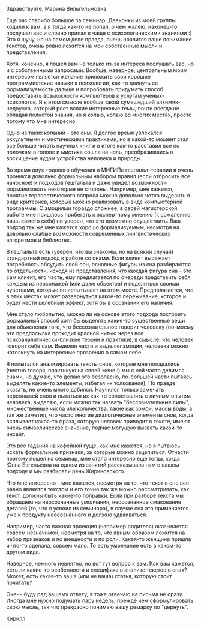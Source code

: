 Здравствуйте, Марина Вильгельмовна,

Еще раз спасибо большое за семинар. Девчонки из моей группы ходили к вам, а я тогда как-то не попал, о чем жалею, наконец-то послушал вас и словно припал к чаще с психологическими знаниями :) Это я шучу, но на самом деле правда, очень нравится ваше понимание текстов, очень ровно ложится на мои собственные мысли и представления.

Хотя, конечно, я пошел вам не только из-за интереса послушать вас, но и с собственными запросами. Вообще, наверное, центральным моим интересом является желание приложить свои хорошие программистские навыки к психологии, как-то двинуть ее формализуемость дальше и попробовать придумать способ предоставить возможности компьютеров к услугам ученых-психологов. Я в этом смысле вообще такой сумашедший алхимик-недоучка, который роет всякие интересные темы, почти всегда не обладая полнотой знания, но я копаю, копаю во многих местах, просто потому что мне интересно. 

Одно из таких копаний - это сны. Я долгое время увлекался оккультными и мистическими практиками, но в какой-то момент стал все больше читать научных книг и в итоге как-то расставил все по полочкам в голове и мистика сошла на ноль, преобразившись в восхищение чудом устройства человека и природы.

Во время двух-годового обучения в МИГИПе гештальт-терапии я очень проникся довольно формальным набором правил (если отбросить все наносное) и подходов гештальта и даже увидел возможности формализовать некоторые ее стороны. Например, мне кажется, понятие терапевтического вопроса можно довольно четко выделить в виде критериев, которые можно реализовать в виде компьютерной программы. С эмоциями гораздо сложнее, в своей магистерской работе мне пришлось прибегать к экспертному мнению (к сожалению, лишь самого себя) но уверен, что это возможно осуществить. Ваш подход так же мне кажется хорошо формализуемым, несмотря на довольно слабые возможности современных лингвистических алгоритмов и библиотек. 

В гештальте есть (уверен, что вы знакомы, но на всякий случай) стандартный подход к работе со снами. Если клиент выражает потребность обсудить свой сон, основные фигуры из сна разбираются по отдельности, исходя из представления, что каждая фигура сна - это сам клиент, его часть, ему предлагается по очереди представить себя каждым из персонажей (или даже обьектов) и поделиться своими чувствами, которые он испытывает на этом месте. Предполагается, что в этих местах может развернуться какое-то переживание, которое и будет нести целебный эффект, хотя бы в осознании его наличия.

Мне стало любопытно, можно ли на основе этого подхода построить формальный способ хотя бы выделять какие-то существенные вещи для обьяснения того, что бессознательное говорит человеку (по-моему, эта предпосылка проходит красной нитью через все психоаналитически-близкие теории и практики), в смысле, что человек говорит себе сам. Выделяя части и выделяя эмоции, человека можно натолкнуть на интересные прозрения о самом себе.

Я попытался анализировать тексты снов, которые мне попадались (честно говоря, практикую на своей жене :) мы с ней часто делимся снами, но думаю, что делаю это безопасно, по-большей части пытаясь выделять какие-то элементы, избегая их толкования). По правде сказать, не очень много добился. Научился только замечать персонажей снов и пытаться их как-то сопоставлять с личным опытом человека, выделяю, если можно так назвать "бессознательные силы", множественные числа или количества, такие как зомби, массы воды, а так же заметил, что часто многие диалогичесные элементы снов, когда всплывает какая-то фраза, которую человек приводит в тексте, имеют очень символическое значение, подчас могущую вызвать какой-то инсайт.

Это все гадания на кофейной гуще, как мне кажется, но я пытаюсь искать формальные признаки, за которые можно зацепиться. Отчасти поэтому пошел на семинар, мне стало интересно еще тогда, когда Юнна Евгеньевна на одном из занятий рассказывала нам о вашем подходе и мы разбирали речь Жириновского. 

Что мне интересно - мне кажется, несмотря на то, что текст о сне все равно является текстом и его точно так же можно рассматривать, как текст, должны быть какие-то поправки. Если при разборе текста мы обращаем на неосознанные умолчания, неосознанное смакование деталей (то, что я усвоил из семинара), в случае сна это применяется уже к продукту неосознанного и должно удваиваться.

Например, часто важная проекция (например родителя) оказывается совсем незначимой, несмотря на то, что явным образом ложится на набор признаков и по внешности и по роли. Какая-то женщина пришла и что-то сделала, совсем мало. То есть умолчание есть в каком-то другом виде.

Наверное, немного невнятно, но вот тут вопрос к вам. Как вам кажется, есть ли какие-то особенности и специфика в анализе текстов о снах? Может, есть какая-то ваша (или не ваша) статья, которую стоит почитать?

Очень буду рад вашему ответу, я тоже отвечаю на письма не сразу. Иногда мне нужно подумать пару недель, прежде чем сформулировать свою мысль, так что прекрасно понимаю вашу ремарку по "дернуть".

Кирилл